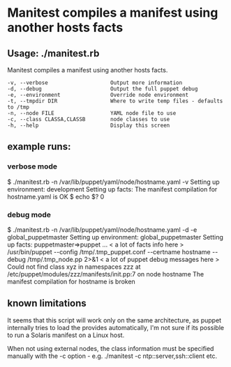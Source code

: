 # Manitest compiles a manifest using another hosts facts
## Usage: ./manitest.rb

Manitest compiles a manifest using another hosts facts.

    -v, --verbose                    Output more information
    -d, --debug                      Output the full puppet debug
    -e, --environment                Override node environment
    -t, --tmpdir DIR                 Where to write temp files - defaults to /tmp
    -n, --node FILE                  YAML node file to use
    -c, --class CLASSA,CLASSB        node classes to use
    -h, --help                       Display this screen


## example runs:

### verbose mode

$ ./manitest.rb -n /var/lib/puppet/yaml/node/hostname.yaml -v
Setting up environment: development
Setting up facts:
The manifest compilation for hostname.yaml is OK
$ echo $?
0

### debug mode 

$  ./manitest.rb -n /var/lib/puppet/yaml/node/hostname.yaml -d -e global_puppetmaster
Setting up environment: global_puppetmaster
Setting up facts:
puppetmaster=>puppet
...
< a lot of facts info here >
/usr/bin/puppet --config /tmp/.tmp_puppet.conf --certname hostname --debug /tmp/.tmp_node.pp 2>&1
< a lot of puppet debug messages here >
Could not find class xyz in namespaces zzz at /etc/puppet/modules/zzz/manifests/init.pp:7 on node hostname
The manifest compilation for hostname is broken

## known limitations

It seems that this script will work only on the same architecture, as puppet internally tries to load the provides automatically, I'm not sure if its possible to run a Solaris manifest on a Linux host.

When not using external nodes, the class information must be specified manually with the -c option - e.g. ./manitest -c ntp::server,ssh::client etc.

